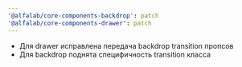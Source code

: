 ```yaml
---
'@alfalab/core-components-backdrop': patch
'@alfalab/core-components-drawer': patch
---
```


- Для drawer исправлена передача backdrop transition пропсов
- Для backdrop поднята специфичность transition класса
